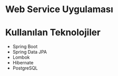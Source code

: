 # Web Service Uygulaması

# Kullanılan Teknolojiler

- Spring Boot
- Spring Data JPA
- Lombok
- Hibernate
- PostgreSQL